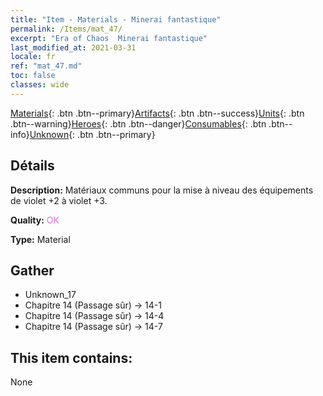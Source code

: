 ```yaml
---
title: "Item - Materials - Minerai fantastique"
permalink: /Items/mat_47/
excerpt: "Era of Chaos  Minerai fantastique"
last_modified_at: 2021-03-31
locale: fr
ref: "mat_47.md"
toc: false
classes: wide
---
```

 [Materials](/fr/Items/){: .btn .btn--primary}[Artifacts](/fr/Items/Artifacts/){: .btn .btn--success}[Units](/fr/Items/Units/){: .btn .btn--warning}[Heroes](/fr/Items/Heroes/){: .btn .btn--danger}[Consumables](/fr/Items/Consumables/){: .btn .btn--info}[Unknown](/fr/Items/Unknown/){: .btn .btn--primary}

## Détails
 **Description:** Matériaux communs pour la mise à niveau des équipements de violet +2 à violet +3.

 **Quality:** <span style="color: #DA70D6">OK</span>

 **Type:** Material

## Gather

*    Unknown_17 
*    Chapitre 14 (Passage sûr) -> 14-1 
*    Chapitre 14 (Passage sûr) -> 14-4 
*    Chapitre 14 (Passage sûr) -> 14-7 

## This item contains:

  None

